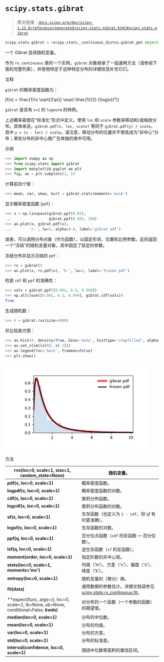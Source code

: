# `scipy.stats.gibrat`

> 原文链接：[`docs.scipy.org/doc/scipy-1.12.0/reference/generated/scipy.stats.gibrat.html#scipy.stats.gibrat`](https://docs.scipy.org/doc/scipy-1.12.0/reference/generated/scipy.stats.gibrat.html#scipy.stats.gibrat)

```py
scipy.stats.gibrat = <scipy.stats._continuous_distns.gibrat_gen object>
```

一个 Gibrat 连续随机变量。

作为 `rv_continuous` 类的一个实例，`gibrat` 对象继承了一组通用方法（请参阅下面的完整列表），并使用特定于这种特定分布的详细信息补充它们。

注释

`gibrat` 的概率密度函数为：

\[f(x) = \frac{1}{x \sqrt{2\pi}} \exp(-\frac{1}{2} (\log(x))²)\]

`gibrat` 是具有 `s=1` 的 `lognorm` 的特例。

上述概率密度在“标准化”形式中定义。使用 `loc` 和 `scale` 参数来移动和/或缩放分布。具体来说，`gibrat.pdf(x, loc, scale)` 等同于 `gibrat.pdf(y) / scale`，其中 `y = (x - loc) / scale`。请注意，移动分布的位置并不使其成为“非中心”分布；某些分布的非中心推广在单独的类中可用。

示例

```py
>>> import numpy as np
>>> from scipy.stats import gibrat
>>> import matplotlib.pyplot as plt
>>> fig, ax = plt.subplots(1, 1) 
```

计算前四个矩：

```py
>>> mean, var, skew, kurt = gibrat.stats(moments='mvsk') 
```

显示概率密度函数 (`pdf`)：

```py
>>> x = np.linspace(gibrat.ppf(0.01),
...                 gibrat.ppf(0.99), 100)
>>> ax.plot(x, gibrat.pdf(x),
...        'r-', lw=5, alpha=0.6, label='gibrat pdf') 
```

或者，可以调用分布对象（作为函数），以固定形状、位置和比例参数。这将返回一个“冻结”的随机变量对象，其中固定了给定的参数。

冻结分布并显示冻结的 `pdf`：

```py
>>> rv = gibrat()
>>> ax.plot(x, rv.pdf(x), 'k-', lw=2, label='frozen pdf') 
```

检查 `cdf` 和 `ppf` 的准确性：

```py
>>> vals = gibrat.ppf([0.001, 0.5, 0.999])
>>> np.allclose([0.001, 0.5, 0.999], gibrat.cdf(vals))
True 
```

生成随机数：

```py
>>> r = gibrat.rvs(size=1000) 
```

并比较直方图：

```py
>>> ax.hist(r, density=True, bins='auto', histtype='stepfilled', alpha=0.2)
>>> ax.set_xlim([x[0], x[-1]])
>>> ax.legend(loc='best', frameon=False)
>>> plt.show() 
```

![../../_images/scipy-stats-gibrat-1.png](img/e71d7e908530fcf1214cc173fc9dd4e8.png)

方法

| **rvs(loc=0, scale=1, size=1, random_state=None)** | 随机变量。 |
| --- | --- |
| **pdf(x, loc=0, scale=1)** | 概率密度函数。 |
| **logpdf(x, loc=0, scale=1)** | 概率密度函数的对数。 |
| **cdf(x, loc=0, scale=1)** | 累积分布函数。 |
| **logcdf(x, loc=0, scale=1)** | 累积分布函数的对数。 |
| **sf(x, loc=0, scale=1)** | 生存函数（也定义为 `1 - cdf`，但 *sf* 有时更准确）。 |
| **logsf(x, loc=0, scale=1)** | 生存函数的对数。 |
| **ppf(q, loc=0, scale=1)** | 百分位点函数（`cdf` 的反函数 — 百分位数）。 |
| **isf(q, loc=0, scale=1)** | 逆生存函数（`sf` 的反函数）。 |
| **moment(order, loc=0, scale=1)** | 指定阶数的非中心矩。 |
| **stats(loc=0, scale=1, moments=’mv’)** | 均值（‘m’）、方差（‘v’）、偏度（‘s’）、峰度（‘k’）。 |
| **entropy(loc=0, scale=1)** | 随机变量的（微分）熵。 |
| **fit(data)** | 通用数据的参数估计。详细文档请参见 [scipy.stats.rv_continuous.fit](https://docs.scipy.org/doc/scipy/reference/generated/scipy.stats.rv_continuous.fit.html#scipy.stats.rv_continuous.fit)。 |
| **expect(func, args=(), loc=0, scale=1, lb=None, ub=None, conditional=False, **kwds)** | 对分布的一个函数（一个参数的函数）的期望值。 |
| **median(loc=0, scale=1)** | 分布的中位数。 |
| **mean(loc=0, scale=1)** | 分布的均值。 |
| **var(loc=0, scale=1)** | 分布的方差。 |
| **std(loc=0, scale=1)** | 分布的标准差。 |
| **interval(confidence, loc=0, scale=1)** | 围绕中位数等面积的置信区间。 |
